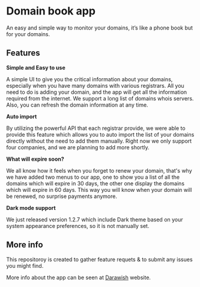 # Domain book app

An easy and simple way to monitor your domains,
it’s like a phone book but for your domains. 

## Features

**Simple and Easy to use**

A simple UI to give you the critical information about your domains, especially when you have many domains with various registrars. All you need to do is adding your domain, and the app will get all the information required from the internet. We support a long list of domains whois servers. Also, you can refresh the domain information at any time. 

**Auto import**

By utilizing the powerful API that each registrar provide, we were able to provide this feature which allows you to auto import the list of your domains directly without the need to add them manually. Right now we only support four companies, and we are planning to add more shortly. 

**What will expire soon?**

We all know how it feels when you forget to renew your domain, that's why we have added two menus to our app, one to show you a list of all the domains which will expire in 30 days, the other one display the domains which will expire in 60 days. This way you will know when your domain will be renewed, no surprise payments anymore. 

**Dark mode support**

We just released version 1.2.7 which include Dark theme based on your system appearance preferences, so it is not manually set.

## More info

This repositoroy is created to gather feature requets & to submit any issues you might find.

More info about the app can be seen at [Darawish](https://darawish.io) website.
